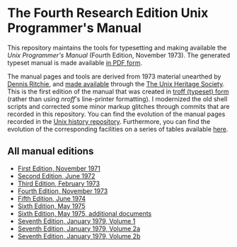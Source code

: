 # The Fourth Research Edition Unix Programmer's Manual
This repository maintains the tools for typesetting and
making available the *Unix Programmer's Manual*
(Fourth Edition, November 1973).
The generated typeset manual is made available
[in PDF form](https://dspinellis.github.io/unix-v4man/v4man.pdf).

The manual pages and tools are derived from 1973 material unearthed
by [Dennis Ritchie](https://en.wikipedia.org/wiki/Dennis_Ritchie), and
[made available](http://www.tuhs.org/Archive/Distributions/Research/Dennis_v4/)
through the [The Unix Heritage Society](http://www.tuhs.org/).
This is the first edition of the manual that was created
in [troff (typeset) form](http://www.tuhs.org/Archive/Distributions/Research/Dennis_v3/Readme.v3man) (rather than using *nroff*'s line-printer formatting).
I modernized the old shell scripts and corrected some minor markup
glitches through commits that are recorded in this repository.
You can find the evolution of the manual pages recorded in the
[Unix history repository](https://github.com/dspinellis/unix-history-repo).
Furthermore, you can find the evolution of the corresponding facilities
on a series of tables available
[here](https://dspinellis.github.io/unix-history-man/index.html).

## All manual editions

* [First Edition, November 1971](http://www.tuhs.org/Archive/Distributions/Research/Dennis_v1/UNIX_ProgrammersManual_Nov71.pdf)
* [Second Edition, June 1972](http://www.tuhs.org/Archive/Distributions/Research/Dennis_v2/v2man.pdf)
* [Third Edition, February 1973](https://dspinellis.github.io/unix-v3man/v3man.pdf)
* [Fourth Edition, November 1973](https://dspinellis.github.io/unix-v4man/v4man.pdf)
* [Fifth Edition, June 1974](http://www.tuhs.org/Archive/Distributions/Research/Dennis_v5/v5man.pdf)
* [Sixth Edition, May 1975](http://a.papnet.eu/UNIX/v6/files/doc/man/)
* [Sixth Edition, May 1975, additional documents](http://a.papnet.eu/UNIX/v6/files/doc/)
* [Seventh Edition, January 1979, Volume 1](https://s3.amazonaws.com/plan9-bell-labs/7thEdMan/v7vol1.pdf)
* [Seventh Edition, January 1979, Volume 2a](https://s3.amazonaws.com/plan9-bell-labs/7thEdMan/v7vol2a.pdf)
* [Seventh Edition, January 1979, Volume 2b](https://s3.amazonaws.com/plan9-bell-labs/7thEdMan/v7vol2b.pdf)
